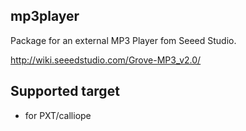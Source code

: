 ## mp3player

Package for an external MP3 Player fom Seeed Studio.

http://wiki.seeedstudio.com/Grove-MP3_v2.0/

## Supported target

* for PXT/calliope
